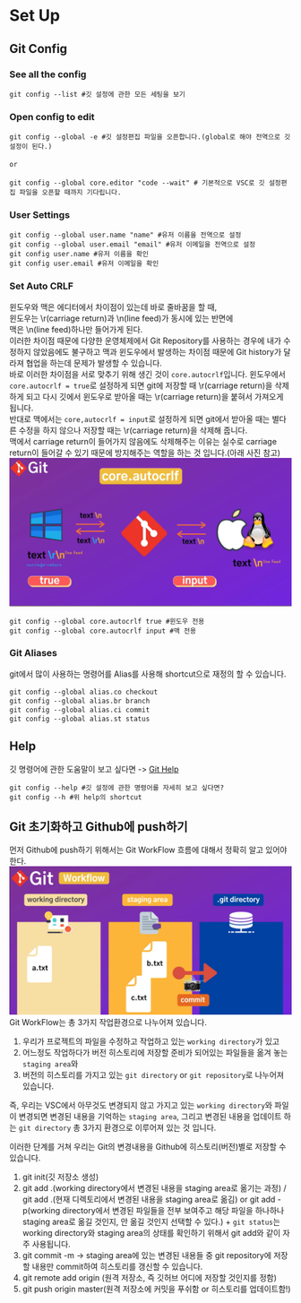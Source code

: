 # Set Up

## Git Config

### See all the config

```
git config --list #깃 설정에 관한 모든 세팅을 보기
```

### Open config to edit

```
git config --global -e #깃 설정편집 파일을 오픈합니다.(global로 해야 전역으로 깃 설정이 된다.)

or

git config --global core.editor "code --wait" # 기본적으로 VSC로 깃 설정편집 파일을 오픈할 때까지 기다립니다.
```

### User Settings

```
git config --global user.name "name" #유저 이름을 전역으로 설정
git config --global user.email "email" #유저 이메일을 전역으로 설정
git config user.name #유저 이름을 확인
git config user.email #유저 이메일을 확인
```

### Set Auto CRLF

윈도우와 맥은 에디터에서 차이점이 있는데 바로 줄바꿈을 할 때,<br>
윈도우는 \r(carriage return)과 \n(line feed)가 동시에 있는 반면에<br>
맥은 \n(line feed)하나만 들어가게 된다.<br>
이러한 차이점 때문에 다양한 운영체제에서 Git Repository를 사용하는 경우에 내가 수정하지 않았음에도 불구하고 맥과 윈도우에서 발생하는 차이점 때문에 Git history가 달라져 협업을 하는데 문제가 발생할 수 있습니다.<br>
바로 이러한 차이점을 서로 맞추기 위해 생긴 것이 `core.autocrlf`입니다.
윈도우에서 `core.autocrlf = true`로 설정하게 되면 git에 저장할 때 \r(carriage return)을 삭제하게 되고 다시 깃에서 윈도우로 받아올 때는 \r(carriage return)을 붙혀서 가져오게 됩니다.<br>
반대로 맥에서는 `core,autocrlf = input`로 설정하게 되면 git에서 받아올 때는 별다른 수정을 하지 않으나 저장할 때는 \r(carriage return)을 삭제해 줍니다.<br>
맥에서 carriage return이 들어가지 않음에도 삭제해주는 이유는 실수로 carriage return이 들어갈 수 있기 때문에 방지해주는 역할을 하는 것 입니다.(아래 사진 참고)<br>
![01-1](01-1.png)

```
git config --global core.autocrlf true #윈도우 전용
git config --global core.autocrlf input #맥 전용
```

### Git Aliases

git에서 많이 사용하는 명령어를 Alias를 사용해 shortcut으로 재정의 할 수 있습니다.<br>

```
git config --global alias.co checkout
git config --global alias.br branch
git config --global alias.ci commit
git config --global alias.st status
```

## Help

깃 명령어에 관한 도움말이 보고 싶다면 -> [Git Help](https://git-scm.com/docs)

```
git config --help #깃 설정에 관한 명령어를 자세히 보고 싶다면?
git config --h #위 help의 shortcut
```

## Git 초기화하고 Github에 push하기

먼저 Github에 push하기 위해서는 Git WorkFlow 흐름에 대해서 정확히 알고 있어야 한다.<br>
![01-2](01-2.png)
Git WorkFlow는 총 3가지 작업환경으로 나누어져 있습니다.<br>

1. 우리가 프로젝트의 파일을 수정하고 작업하고 있는 `working directory`가 있고<br>
2. 어느정도 작업하다가 버전 히스토리에 저장할 준비가 되어있는 파일들을 옮겨 놓는 `staging area`와
3. 버전의 히스토리를 가지고 있는 `git directory` or `git repository`로 나누어져 있습니다.<br>

즉, 우리는 VSC에서 아무것도 변경되지 않고 가지고 있는 `working directory`와 파일이 변경되면 변경된 내용을 기억하는 `staging area`, 그리고 변경된 내용을 업데이트 하는 `git directory` 총 3가지 환경으로 이루어져 있는 것 입니다.<br>

이러한 단계를 거쳐 우리는 Git의 변경내용을 Github에 히스토리(버전)별로 저장할 수 있습니다.<br>

1. git init(깃 저장소 생성)
2. git add .(working directory에서 변경된 내용을 staging area로 옮기는 과정) / git add .(현재 디렉토리에서 변경된 내용을 staging area로 옮김) or git add -p(working directory에서 변경된 파일들을 전부 보여주고 해당 파일을 하나하나 staging area로 옮길 것인지, 안 옮길 것인지 선택할 수 있다.) + `git status`는 working directory와 staging area의 상태를 확인하기 위해서 git add와 같이 자주 사용됩니다.<br>
3. git commit -m -> staging area에 있는 변경된 내용들 중 git repository에 저장할 내용만 commit하여 히스토리를 갱신할 수 있습니다.<br>
4. git remote add origin <url>(원격 저장소, 즉 깃허브 어디에 저장할 것인지를 정함)<br>
5. git push origin master(원격 저장소에 커밋을 푸쉬함 or 히스토리를 업데이트함!)<br>
